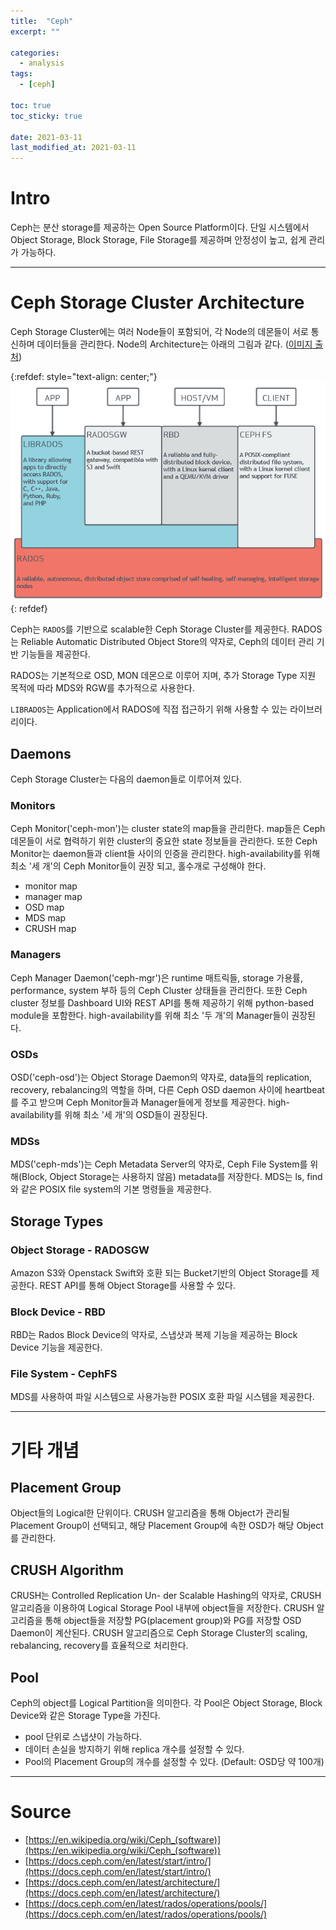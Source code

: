 ```yaml
---
title:  "Ceph"
excerpt: ""

categories:
  - analysis
tags:
  - [ceph]

toc: true
toc_sticky: true
 
date: 2021-03-11
last_modified_at: 2021-03-11
---
```


# Intro

Ceph는 분산 storage를 제공하는 Open Source Platform이다. 단일 시스템에서 Object Storage, Block Storage, File Storage를 제공하며 안정성이 높고, 쉽게 관리가 가능하다.

---

# Ceph Storage Cluster Architecture

Ceph Storage Cluster에는 여러 Node들이 포함되어, 각 Node의 데몬들이 서로 통신하며 데이터들을 관리한다. Node의 Architecture는 아래의 그림과 같다. ([이미지 출처](https://docs.ceph.com/en/latest/architecture/))

{:refdef: style="text-align: center;"}
![Ceph Architecture](/assets/img/analysis/2021-03-11-16-13-53.png)
{: refdef}

Ceph는 `RADOS`를 기반으로 scalable한 Ceph Storage Cluster를 제공한다. RADOS는 Reliable Automatic Distributed Object Store의 약자로, Ceph의 데이터 관리 기반 기능들을 제공한다.

RADOS는 기본적으로 OSD, MON 데몬으로 이루어 지며, 추가 Storage Type 지원 목적에 따라 MDS와 RGW를 추가적으로 사용한다.

`LIBRADOS`는 Application에서 RADOS에 직접 접근하기 위해 사용할 수 있는 라이브러리이다.

## Daemons

Ceph Storage Cluster는 다음의 daemon들로 이루어져 있다.

### Monitors

Ceph Monitor('ceph-mon')는 cluster state의 map들을 관리한다. map들은 Ceph 데몬들이 서로 협력하기 위한 cluster의 중요한 state 정보들을 관리한다. 또한 Ceph Monitor는 daemon들과 client들 사이의 인증을 관리한다. high-availability를 위해 최소 '세 개'의 Ceph Monitor들이 권장 되고, 홀수개로 구성해야 한다.

- monitor map
- manager map
- OSD map
- MDS map
- CRUSH map

### Managers

Ceph Manager Daemon('ceph-mgr')은 runtime 매트릭들, storage 가용률, performance, system 부하 등의 Ceph Cluster 상태들을 관리한다. 또한 Ceph cluster 정보를 Dashboard UI와 REST API를 통해 제공하기 위해 python-based module을 포함한다. high-availability를 위해 최소 '두 개'의 Manager들이 권장된다.

### OSDs

OSD('ceph-osd')는 Object Storage Daemon의 약자로, data들의 replication, recovery, rebalancing의 역할을 하며, 다른 Ceph OSD daemon 사이에 heartbeat를 주고 받으며 Ceph Monitor들과 Manager들에게 정보를 제공한다. high-availability를 위해 최소 '세 개'의 OSD들이 권장된다.

### MDSs

MDS('ceph-mds')는 Ceph Metadata Server의 약자로, Ceph File System를 위해(Block, Object Storage는 사용하지 않음) metadata를 저장한다. MDS는 ls, find와 같은 POSIX file system의 기본 명령들을 제공한다.

## Storage Types

### Object Storage - RADOSGW

Amazon S3와 Openstack Swift와 호환 되는 Bucket기반의 Object Storage를 제공한다. REST API를 통해 Object Storage를 사용할 수 있다.

### Block Device - RBD

RBD는 Rados Block Device의 약자로, 스냅샷과 복제 기능을 제공하는 Block Device 기능을 제공한다.

### File System - CephFS

MDS를 사용하여 파일 시스템으로 사용가능한 POSIX 호환 파일 시스템을 제공한다.

---

# 기타 개념

## Placement Group

Object들의 Logical한 단위이다. CRUSH 알고리즘을 통해 Object가 관리될 Placement Group이 선택되고, 해당 Placement Group에 속한 OSD가 해당 Object를 관리한다.

## CRUSH Algorithm

CRUSH는 Controlled Replication Un- der Scalable Hashing의 약자로, CRUSH 알고리즘을 이용하여 Logical Storage Pool 내부에 object들을 저장한다. CRUSH 알고리즘을 통해 object들을 저장할 PG(placement group)와 PG를 저장할 OSD Daemon이 계산된다. CRUSH 알고리즘으로 Ceph Storage Cluster의 scaling, rebalancing, recovery를 효율적으로 처리한다.

## Pool

Ceph의 object를 Logical Partition을 의미한다. 각 Pool은 Object Storage, Block Device와 같은 Storage Type을 가진다.

- pool 단위로 스냅샷이 가능하다.
- 데이터 손실을 방지하기 위해 replica 개수를 설정할 수 있다.
- Pool의 Placement Group의 개수를 설정할 수 있다. (Default: OSD당 약 100개)

---

# Source

- [https://en.wikipedia.org/wiki/Ceph_(software)](https://en.wikipedia.org/wiki/Ceph_(software))
- [https://docs.ceph.com/en/latest/start/intro/](https://docs.ceph.com/en/latest/start/intro/)
- [https://docs.ceph.com/en/latest/architecture/](https://docs.ceph.com/en/latest/architecture/)
- [https://docs.ceph.com/en/latest/rados/operations/pools/](https://docs.ceph.com/en/latest/rados/operations/pools/)